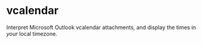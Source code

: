 # vcalendar
Interpret Microsoft Outlook vcalendar attachments, and display the times in *your* local timezone.
